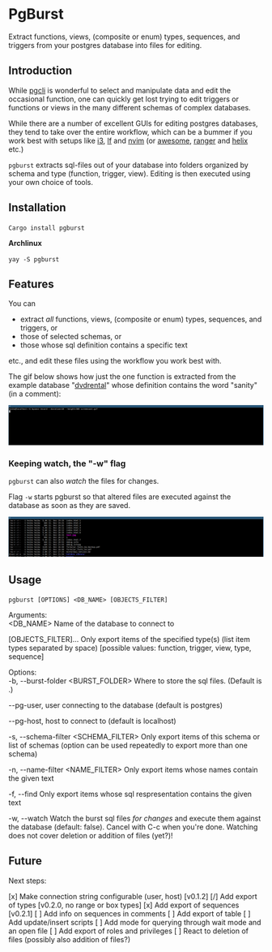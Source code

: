 # PgBurst

Extract functions, views, (composite or enum) types, sequences, and triggers from your postgres database into files for editing.

## Introduction

While [pgcli](https://www.pgcli.com/install) is wonderful to select and manipulate data and edit the occasional function, one can quickly get lost trying to edit triggers or functions or views in the many different schemas of complex databases.

While there are a number of excellent GUIs for editing postgres databases, they tend to take over the entire workflow, which can be a bummer if you work best with setups like [i3](https://i3wm.org/), [lf](https://github.com/gokcehan/lf) and [nvim](https://neovim.io/) (or [awesome](https://awesomewm.org/), [ranger](https://github.com/ranger/ranger) and [helix](https://github.com/helix-editor/helix) etc.)

``pgburst`` extracts sql-files out of your database into folders organized by schema and type (function, trigger, view). Editing is then executed using your own choice of tools.

## Installation

``Cargo install pgburst``

**Archlinux**

``yay -S pgburst``

## Features

You can

- extract *all* functions, views, (composite or enum) types, sequences, and triggers, or 
- those of selected schemas, or 
- those whose sql definition contains a specific text

etc., and edit these files using the workflow you work best with.

The gif below shows how just the one function is extracted from the example database "[dvdrental](https://github.com/arinpro/postgres-sample-db-dvdrental)" whose definition contains the word "sanity" (in a comment):

![Show sanity](pgburst_find.gif)

### Keeping watch, the "-w" flag

``pgburst`` can also *watch* the files for changes. 

Flag ``-w`` starts pgburst so that altered files are executed against the database as soon as they are saved.

![Show waiting](pgburst_wait.gif)

## Usage

``pgburst [OPTIONS] <DB_NAME> [OBJECTS_FILTER]``

Arguments:\
  <DB_NAME>
      Name of the database to connect to

  [OBJECTS_FILTER]...
      Only export items of the specified type(s) (list item types separated by space) [possible values: function, trigger, view, type, sequence]

Options:\
  -b, --burst-folder <BURST_FOLDER>
          Where to store the sql files. (Default is .)

  --pg-user,
          user connecting to the database (default is postgres)

  --pg-host,
          host to connect to (default is localhost)

  -s, --schema-filter <SCHEMA_FILTER>
          Only export items of this schema or list of schemas (option can be used repeatedly to export more than one schema)

  -n, --name-filter <NAME_FILTER>
          Only export items whose names contain the given text

  -f, --find <FIND>
          Only export items whose sql respresentation contains the given text

  -w, --watch
          Watch the burst sql files *for changes* and execute them against the database (default: false). Cancel with C-c when you're done. Watching does not cover deletion or addition of files (yet?)!

## Future

Next steps:

[x] Make connection string configurable (user, host) [v0.1.2]
[/] Add export of types [v0.2.0, no range or box types]
[x] Add export of sequences [v0.2.1]
[ ] Add info on sequences in comments
[ ] Add export of table
[ ] Add update/insert scripts 
[ ] Add mode for querying through wait mode and an open file
[ ] Add export of roles and privileges
[ ] React to deletion of files (possibly also addition of files?)


